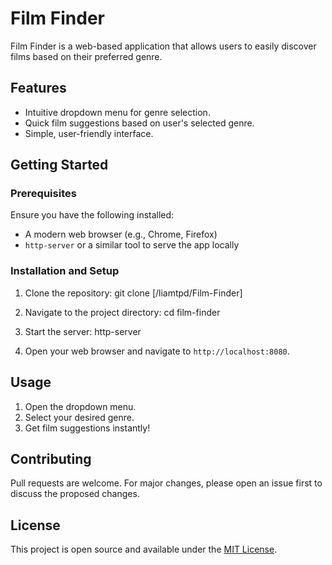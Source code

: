 # Film Finder

Film Finder is a web-based application that allows users to easily discover films based on their preferred genre.

## Features
- Intuitive dropdown menu for genre selection.
- Quick film suggestions based on user's selected genre.
- Simple, user-friendly interface.

## Getting Started

### Prerequisites
Ensure you have the following installed:
- A modern web browser (e.g., Chrome, Firefox)
- `http-server` or a similar tool to serve the app locally

### Installation and Setup
1. Clone the repository:
git clone [/liamtpd/Film-Finder]

2. Navigate to the project directory:
cd film-finder

3. Start the server:
http-server

4. Open your web browser and navigate to `http://localhost:8080`.

## Usage
1. Open the dropdown menu.
2. Select your desired genre.
3. Get film suggestions instantly!

## Contributing
Pull requests are welcome. For major changes, please open an issue first to discuss the proposed changes.

## License
This project is open source and available under the [MIT License](LICENSE).
